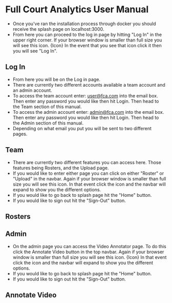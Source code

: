 # Full Court Analytics User Manual

- Once you've ran the installation process through docker you should receive the splash page on localhost:3000.
- From here you can proceed to the log in page by hitting "Log In" in the upper right corner.
If your browser window is smaller than full size you will see this icon. {Icon}
In the event that you see that icon click it then you will see "Log In".

## Log In
- From here you will be on the Log in page.
- There are currently two different accounts available a team account and an admin account. 
- To access the team account enter: user@fca.com into the email box. Then enter any password you would like then hit Login. Then head to the Team section of this manual.
- To access the admin account enter: admin@fca.com into the email box. Then enter any password you would like then hit Login. Then head to the Admin section of this manual.
- Depending on what email you put you will be sent to two different pages. 

## Team

- There are currently two different features you can access here. Those features being Rosters, and the Upload page.
- If you would like to enter either page you can click on either "Roster" or "Upload" in the navbar. 
  Again if your browser window is smaller than full size you will see this icon.
  In that event click the icon and the navbar will expand to show you the different options. 
- If you would like to go back to splash page hit the "Home" button. 
- If you would like to sign out hit the "Sign-Out" button. 


## Rosters


## Admin

- On the admin page you can access the Video Annotator page. To do this click the Annotate Video button in the top navbar.
Again if your browser window is smaller than full size you will see this icon. {Icon}
In that event click the icon and the navbar will expand to show you the different options.
- If you would like to go back to splash page hit the "Home" button. 
- If you would like to sign out hit the "Sign-Out" button.  

## Annotate Video

